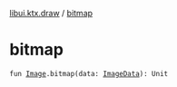 [libui.ktx.draw](index.md) / [bitmap](./bitmap.md)

# bitmap

`fun `[`Image`](-image/index.md)`.bitmap(data: `[`ImageData`](-image-data/index.md)`): Unit`